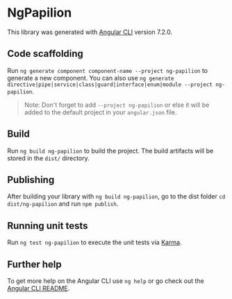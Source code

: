 # NgPapilion

This library was generated with [Angular CLI](https://github.com/angular/angular-cli) version 7.2.0.

## Code scaffolding

Run `ng generate component component-name --project ng-papilion` to generate a new component. You can also use `ng generate directive|pipe|service|class|guard|interface|enum|module --project ng-papilion`.
> Note: Don't forget to add `--project ng-papilion` or else it will be added to the default project in your `angular.json` file. 

## Build

Run `ng build ng-papilion` to build the project. The build artifacts will be stored in the `dist/` directory.

## Publishing

After building your library with `ng build ng-papilion`, go to the dist folder `cd dist/ng-papilion` and run `npm publish`.

## Running unit tests

Run `ng test ng-papilion` to execute the unit tests via [Karma](https://karma-runner.github.io).

## Further help

To get more help on the Angular CLI use `ng help` or go check out the [Angular CLI README](https://github.com/angular/angular-cli/blob/master/README.md).
